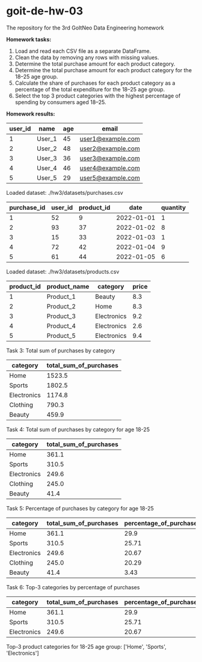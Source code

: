 # goit-de-hw-03
The repository for the 3rd GoItNeo Data Engineering homework

**Homework tasks:**
1. Load and read each CSV file as a separate DataFrame.
2. Clean the data by removing any rows with missing values.
3. Determine the total purchase amount for each product category.
4. Determine the total purchase amount for each product category for the 18–25 age group.
5. Calculate the share of purchases for each product category as a percentage of the total expenditure for the 18–25 age group.
6. Select the top 3 product categories with the highest percentage of spending by consumers aged 18–25.

**Homework results:**

|user_id|  name|age|            email| 
| ------- | ------- | ------- | ------- |
|      1|User_1| 45|user1@example.com|
|      2|User_2| 48|user2@example.com|
|      3|User_3| 36|user3@example.com|
|      4|User_4| 46|user4@example.com|
|      5|User_5| 29|user5@example.com|

Loaded dataset: ./hw3/datasets/purchases.csv

| purchase_id |user_id|product_id|      date|quantity|
|-------------|--- |--- |--- |--- |
| 1           |     52|         9|2022-01-01|       1|
| 2           |     93|        37|2022-01-02|       8|
| 3           |     15|        33|2022-01-03|       1|
| 4           |     72|        42|2022-01-04|       9|
| 5           |     61|        44|2022-01-05|       6|

Loaded dataset: ./hw3/datasets/products.csv

|product_id|product_name|   category|price|
|---|--- |--- |--- |
|         1|   Product_1|     Beauty|  8.3|
|         2|   Product_2|       Home|  8.3|
|         3|   Product_3|Electronics|  9.2|
|         4|   Product_4|Electronics|  2.6|
|         5|   Product_5|Electronics|  9.4|

Task 3: Total sum of purchases by category

|   category|total_sum_of_purchases|
|--- |--- |
|       Home|                1523.5|
|     Sports|                1802.5|
|Electronics|                1174.8|
|   Clothing|                 790.3|
|     Beauty|                 459.9|

Task 4: Total sum of purchases by category for age 18-25

|   category|total_sum_of_purchases|
|--- |--- |
|       Home|                 361.1|
|     Sports|                 310.5|
|Electronics|                 249.6|
|   Clothing|                 245.0|
|     Beauty|                  41.4|

Task 5: Percentage of purchases by category for age 18-25

|   category|total_sum_of_purchases|percentage_of_purchases|
|--- |--- |--- |
|       Home|                 361.1|                   29.9|
|     Sports|                 310.5|                  25.71|
|Electronics|                 249.6|                  20.67|
|   Clothing|                 245.0|                  20.29|
|     Beauty|                  41.4|                   3.43|

Task 6: Top-3 categories by percentage of purchases

|   category|total_sum_of_purchases|percentage_of_purchases|
|--- |--- |--- |
|       Home|                 361.1|                   29.9|
|     Sports|                 310.5|                  25.71|
|Electronics|                 249.6|                  20.67|

Top-3 product categories for 18-25 age group: ['Home', 'Sports', 'Electronics']